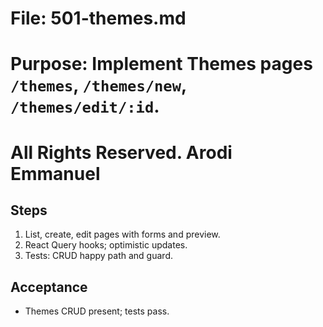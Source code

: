 # File: 501-themes.md

# Purpose: Implement Themes pages `/themes`, `/themes/new`, `/themes/edit/:id`.

# All Rights Reserved. Arodi Emmanuel

## Steps

1. List, create, edit pages with forms and preview.
2. React Query hooks; optimistic updates.
3. Tests: CRUD happy path and guard.

## Acceptance

- Themes CRUD present; tests pass.
